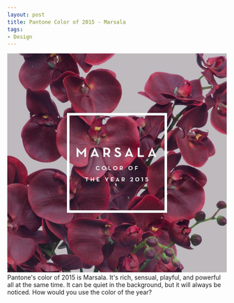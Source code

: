 ```yaml
---
layout: post
title: Pantone Color of 2015 - Marsala
tags:
- Design
---
```


<center><img src="/images/marsala.jpg" alt="Marsala" class="post_img"></center>
Pantone's color of 2015 is Marsala. It's rich, sensual, playful, and powerful all at the same time. It can be quiet in the background, but it will always be noticed. How would you use the color of the year?